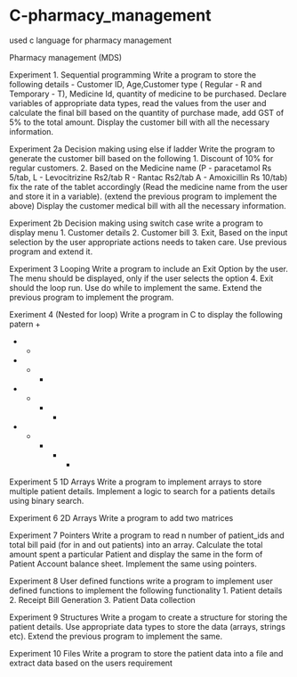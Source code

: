 # C-pharmacy_management
used c language for pharmacy management


Pharmacy management (MDS)

Experiment 1. Sequential programming
Write a program to store the following details - Customer ID, Age,Customer type ( Regular - R and Temporary - T),
Medicine Id, quantity of medicine to be purchased. Declare variables of appropriate data types, read the values from
the user and calculate the final bill based on the quantity of purchase made, add GST of 5% to the total amount.
Display the customer bill with all the necessary information.

Experiment 2a Decision making using else if ladder
Write the program to generate the customer bill based on the following 1. Discount of 10% for regular customers.
2. Based on the Medicine name (P - paracetamol Rs 5/tab, L - Levocitrizine Rs2/tab R - Rantac Rs2/tab 
A - Amoxicillin Rs 10/tab) fix the rate of the tablet accordingly (Read the medicine name from the user 
and store it in a variable). (extend the previous program to implement the above) Display the customer medical bill 
with all the necessary information.

Experiment 2b Decision making using switch case
write a program to display menu 1. Customer details 2. Customer bill 3. Exit, Based on the input selection by the
user appropriate actions needs to taken care. Use previous program and extend it.


Experiment 3 Looping
Write a program to include an Exit Option by the user. The menu should be displayed, only if the user selects the option
4. Exit should the loop run. Use do while to implement the same. Extend the previous program to implement the program.

Exeriment 4 (Nested for loop)
Write a program in C to display the following patern
+ 
+ +
+ + +
+ + + +
+ + + + +

Experiment 5 1D Arrays
Write a program to implement arrays to store multiple patient details. Implement a logic to search for a patients details
using binary search.

Experiment 6 2D Arrays
Write a program to add two matrices

Experiment 7 Pointers
Write a program to read n number of patient_ids and total bill paid (for in and out patients) into an array.
Calculate the total amount spent a particular Patient and display the same in the form of Patient Account balance sheet.
Implement the same using pointers.

Experiment 8 User defined functions
write a program to implement user defined functions to implement the following functionality 1. Patient details 
2. Receipt Bill Generation 3. Patient Data collection

Experiment 9 Structures
Write a progam to create a structure for storing the patient details. Use appropriate data types to store the data 
(arrays, strings etc). Extend the previous program to implement the same.

Experiment 10 Files
Write a program to store the patient data into a file and extract data based on the users requirement
